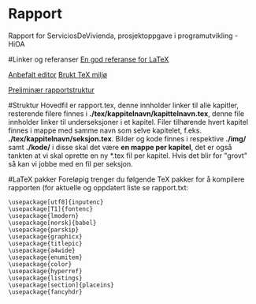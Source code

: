 Rapport
==========================

Rapport for ServiciosDeVivienda, prosjektoppgave i programutvikling - HiOA

#Linker og referanser
[En god referanse for LaTeX](http://en.wikibooks.org/wiki/LaTeX)

[Anbefalt editor](http://www.xm1math.net/texmaker/download.html)
[Brukt TeX miljø](https://www.tug.org/texlive/)

[Preliminær rapportstruktur](https://docs.google.com/document/d/1F9SR3I25yFMPApa8F2xsuQjYgwtAkmtV-niFmDJDfmk/edit?usp=sharing)

#Struktur
Hovedfil er rapport.tex, denne innholder linker til alle kapitler, resterende filere finnes i **./tex/kappitelnavn/kapittelnavn.tex**, denne file innholder linker til underseksjoner i et kapitel. Filer tilhørende hvert kapitel finnes i mappe med samme navn som selve kapitelet, f.eks. **./tex/kappitelnavn/seksjon.tex**.
Bilder og kode finnes i respektive **./img/** samt **./kode/** i disse skal det være **en mappe per kapitel**, det er også tankten at vi skal oprette en ny *.tex fil per kapitel. Hvis det blir for "grovt" så kan vi jobbe med en fil per seksjon.

#LaTeX pakker
Foreløpig trenger du følgende TeX pakker for å kompilere rapporten (for aktuelle og oppdatert liste se rapport.txt:
```
\usepackage[utf8]{inputenc}
\usepackage[T1]{fontenc}
\usepackage{lmodern}
\usepackage[norsk]{babel}
\usepackage{parskip}
\usepackage{graphicx}
\usepackage{titlepic}
\usepackage{a4wide}
\usepackage{enumitem}
\usepackage{color}
\usepackage{hyperref}
\usepackage{listings}
\usepackage[section]{placeins}
\usepackage{fancyhdr}
